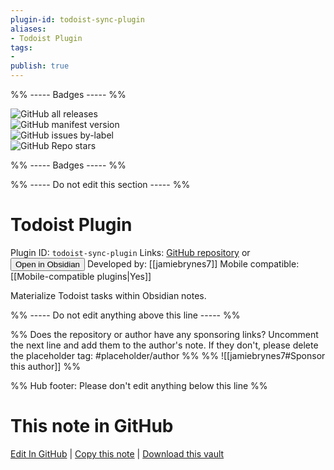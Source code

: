 ```yaml
---
plugin-id: todoist-sync-plugin
aliases:
- Todoist Plugin
tags: 
- 
publish: true
---
```


%% ----- Badges ----- %%

![GitHub all releases](https://img.shields.io/github/downloads/jamiebrynes7/obsidian-todoist-plugin/total?color=573E7A&logo=github&style=for-the-badge)   
![GitHub manifest version](https://img.shields.io/github/manifest-json/v/jamiebrynes7/obsidian-todoist-plugin?color=573E7A&logo=github&style=for-the-badge)   
![GitHub issues by-label](https://img.shields.io/github/issues/jamiebrynes7/obsidian-todoist-plugin/help%20wanted?color=573E7A&logo=github&style=for-the-badge)   
![GitHub Repo stars](https://img.shields.io/github/stars/jamiebrynes7/obsidian-todoist-plugin?color=573E7A&logo=github&style=for-the-badge)

%% ----- Badges ----- %%

%% ----- Do not edit this section ----- %%

# Todoist Plugin

Plugin ID: `todoist-sync-plugin`
Links: [GitHub repository](https://github.com/jamiebrynes7/obsidian-todoist-plugin) or [<button id=HH>Open in Obsidian</button>](obsidian://goto-plugin?id=todoist-sync-plugin)
Developed by: [[jamiebrynes7]]
Mobile compatible: [[Mobile-compatible plugins|Yes]]

Materialize Todoist tasks within Obsidian notes.

%% ----- Do not edit anything above this line ----- %% 

%% Does the repository or author have any sponsoring links? Uncomment the next line and add them to the author's note. If they don't, please delete the placeholder tag: #placeholder/author %%
%% ![[jamiebrynes7#Sponsor this author]] %%

%% Hub footer: Please don't edit anything below this line %%

# This note in GitHub

<span class="git-footer">[Edit In GitHub](https://github.dev/obsidian-community/obsidian-hub/blob/main/02%20-%20Community%20Expansions/02.05%20All%20Community%20Expansions/Plugins/todoist-sync-plugin.md "git-hub-edit-note") | [Copy this note](https://raw.githubusercontent.com/obsidian-community/obsidian-hub/main/02%20-%20Community%20Expansions/02.05%20All%20Community%20Expansions/Plugins/todoist-sync-plugin.md "git-hub-copy-note") | [Download this vault](https://github.com/obsidian-community/obsidian-hub/archive/refs/heads/main.zip "git-hub-download-vault") </span>
